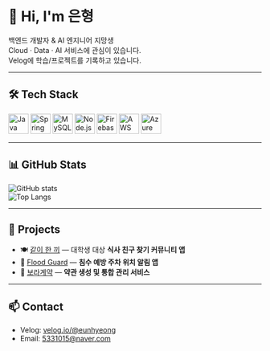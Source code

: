 # 👋 Hi, I'm 은형

백엔드 개발자 & AI 엔지니어 지망생  
Cloud · Data · AI 서비스에 관심이 있습니다.  
Velog에 학습/프로젝트를 기록하고 있습니다.  

---

## 🛠 Tech Stack

<p>
  <img src="https://cdn.jsdelivr.net/gh/devicons/devicon/icons/java/java-original.svg" width="40" alt="Java"/>
  <img src="https://cdn.jsdelivr.net/gh/devicons/devicon/icons/spring/spring-original.svg" width="40" alt="Spring Boot"/>
  <img src="https://cdn.jsdelivr.net/gh/devicons/devicon/icons/mysql/mysql-original.svg" width="40" alt="MySQL"/>
  <img src="https://cdn.jsdelivr.net/gh/devicons/devicon/icons/nodejs/nodejs-original.svg" width="40" alt="Node.js"/>
  <img src="https://cdn.jsdelivr.net/gh/devicons/devicon/icons/firebase/firebase-plain.svg" width="40" alt="Firebase"/>
  <img src="https://cdn.jsdelivr.net/gh/devicons/devicon/icons/amazonwebservices/amazonwebservices-original.svg" width="40" alt="AWS"/>
  <img src="https://cdn.jsdelivr.net/gh/devicons/devicon/icons/azure/azure-original.svg" width="40" alt="Azure"/>
</p>

---

## 📊 GitHub Stats

![GitHub stats](https://github-readme-stats.vercel.app/api?username=eunhyeongJo&show_icons=true&theme=default)  
![Top Langs](https://github-readme-stats.vercel.app/api/top-langs/?username=eunhyeongJo&layout=compact&theme=default)

---

## 🚀 Projects
- 🍽 [같이 한 끼](#) — 대학생 대상 **식사 친구 찾기 커뮤니티 앱**   
- 🚗 [Flood Guard](#) — **침수 예방 주차 위치 알림 앱**   
- 📑 [보라계약](#) — **약관 생성 및 통합 관리 서비스**  

---

## 📫 Contact
- Velog: [velog.io/@eunhyeong](https://velog.io/@eunhyeong/posts)  
- Email: 5331015@naver.com  
